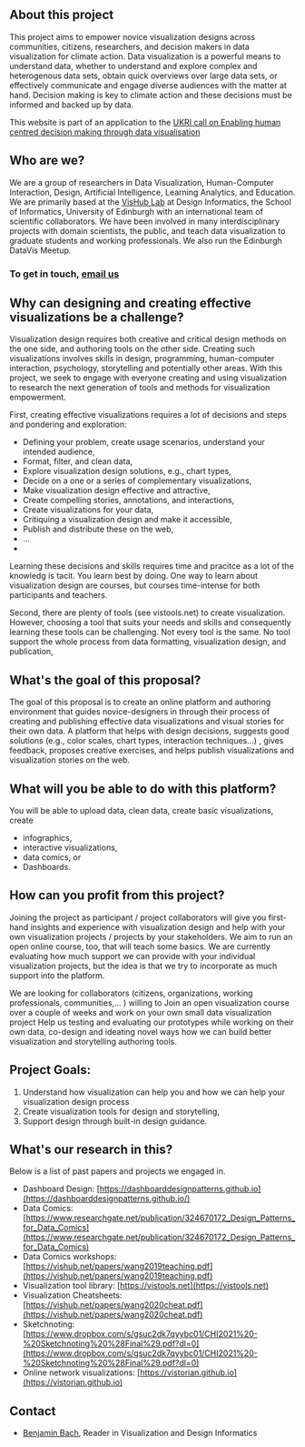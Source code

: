 
## About this project
This project aims to empower novice visualization designs across communities, citizens, researchers, and decision makers in data visualization for climate action. Data visualization is a powerful means to understand data, whether to understand and explore complex and heterogenous data sets, obtain quick overviews over large data sets, or effectively communicate and engage diverse audiences with the matter at hand. Decision making is key to climate action and these decisions must be informed and backed up by data. 

This website is part of an application to the [UKRI call on Enabling human centred decision making through data visualisation](https://www.ukri.org/opportunity/enabling-human-centred-decision-making-through-data-visualisation/)

## Who are we?
We are a group of researchers in Data Visualization, Human-Computer Interaction, Design, Artificial Intelligence, Learning Analytics, and Education. We are primarily based at the [VisHub Lab](vishub.net) at Design Informatics, the School of Informatics, University of Edinburgh with an international team of scientific collaborators. We have been involved in many interdisciplinary projects with domain scientists, the public, and teach data visualization to graduate students and working professionals. We also run the Edinburgh DataVis Meetup.

### To get in touch, [email us](#contact)

## Why can designing and creating effective visualizations be a challenge? 
Visualization design requires both creative and critical design methods on the one side, and authoring tools on the other side. Creating such visualizations involves skills in design, programming, human-computer interaction, psychology, storytelling and potentially other areas. With this project, we seek to engage with everyone creating and using visualization to research the next generation of tools and methods for visualization empowerment. 

First, creating effective visualizations requires a lot of decisions and steps and pondering and exploration: 
- Defining your problem, create usage scenarios, understand your intended audience,
- Format, filter, and clean data,
- Explore visualization design solutions, e.g., chart types,
- Decide on a one or a series of complementary visualizations,
- Make visualization design effective and attractive,
- Create compelling stories, annotations, and interactions,
- Create visualizations for your data,
- Critiquing a visualization design and make it accessible,
- Publish and distribute these on the web,
- ...
- 
Learning these decisions and skills requires time and pracitce as a lot of the knowledg is tacit. You learn best by doing. One way to learn about visualization design are courses, but courses time-intense for both participants and teachers. 

Second, there are plenty of tools (see vistools.net) to create visualization. However, choosing a tool that suits your needs and skills and consequently learning these tools can be challenging. Not every tool is the same. No tool support the whole process from data formatting, visualization design, and publication, 

## What's the goal of this proposal?
The goal of this proposal is to create an online platform and authoring environment that guides novice-designers in through their process of creating and publishing effective data visualizations and visual stories for their own data. A platform that helps with design decisions, suggests good solutions (e.g., color scales, chart types, interaction techniques…) , gives feedback, proposes creative exercises, and helps publish visualizations and visualization stories on the web. 

## What will you be able to do with this platform? 
You will be able to upload data, clean data, create basic visualizations, create 
- infographics, 
- interactive visualizations, 
- data comics, or
- Dashboards. 

## How can you profit from this project?
Joining the project as participant / project collaborators will give you first-hand insights and experience with visualization design and help with your own visualization projects / projects by your stakeholders. We aim to run an open online course, too, that will teach some basics. We are currently evaluating how much support we can provide with your individual visualization projects, but the idea is that we try to incorporate as much support into the platform. 

We are looking for collaborators (citizens, organizations, working professionals, communities,… ) willing to 
Join an open visualization course over a couple of weeks and work on your own small data visualization project
Help us testing and evaluating our prototypes while working on their own data, 
co-design and ideating novel ways how we can build better visualization and storytelling authoring tools. 


## Project Goals: 
1. Understand how visualization can help you and how we can help your visualization design process
2. Create visualization tools for design and storytelling,  
3. Support design through built-in design guidance. 


## What's our research in this? 
Below is a list of past papers and projects we engaged in. 

- Dashboard Design: [https://dashboarddesignpatterns.github.io](https://dashboarddesignpatterns.github.io/)
- Data Comics: [https://www.researchgate.net/publication/324670172_Design_Patterns_for_Data_Comics](https://www.researchgate.net/publication/324670172_Design_Patterns_for_Data_Comics)
- Data Comics workshops: [https://vishub.net/papers/wang2019teaching.pdf](https://vishub.net/papers/wang2019teaching.pdf)
- Visualization tool library: [https://vistools.net](https://vistools.net)
- Visualization Cheatsheets: [https://vishub.net/papers/wang2020cheat.pdf](https://vishub.net/papers/wang2020cheat.pdf)
- Sketchnoting: [https://www.dropbox.com/s/gsuc2dk7qyybc01/CHI2021%20-%20Sketchnoting%20%28Final%29.pdf?dl=0](https://www.dropbox.com/s/gsuc2dk7qyybc01/CHI2021%20-%20Sketchnoting%20%28Final%29.pdf?dl=0)
- Online network visualizations: [https://vistorian.github.io](https://vistorian.github.io)

## Contact
- [Benjamin Bach](mailto:bbach@ed.ac.uk), Reader in Visualization and Design Informatics



